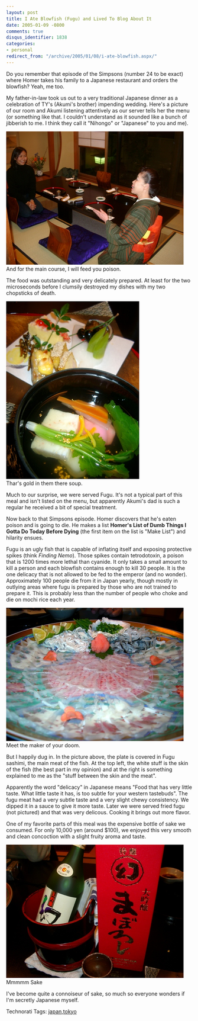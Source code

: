 ```yaml
---
layout: post
title: I Ate Blowfish (Fugu) and Lived To Blog About It
date: 2005-01-09 -0800
comments: true
disqus_identifier: 1838
categories:
- personal
redirect_from: "/archive/2005/01/08/i-ate-blowfish.aspx/"
---
```


Do you remember that episode of the Simpsons (number 24 to be exact)
where Homer takes his family to a Japanese restaurant and orders the
blowfish? Yeah, me too.

My father-in-law took us out to a very traditional Japanese dinner as a
celebration of TY's (Akumi's brother) impending wedding. Here's a
picture of our room and Akumi listening attentively as our server tells
her the menu (or something like that. I couldn't understand as it
sounded like a bunch of jibberish to me. I think they call it "Nihongo"
or "Japanese" to you and me).

![Japanese Dinner](/images/JapaneseDinner.jpg) \
And for the main course, I will feed you poison.

The food was outstanding and very delicately prepared. At least for the
two microseconds before I clumsily destroyed my dishes with my two
chopsticks of death.

![](/images/delicatefood.jpg) \
Thar's gold in them there soup.

Much to our surprise, we were served Fugu. It's not a typical part of
this meal and isn't listed on the menu, but apparently Akumi's dad is
such a regular he received a bit of special treatment.

Now back to that Simpsons episode. Homer discovers that he's eaten
poison and is going to die. He makes a list **Homer's List of Dumb
Things I Gotta Do Today Before Dying** (the first item on the list is
"Make List") and hilarity ensues.

Fugu is an ugly fish that is capable of inflating itself and exposing
protective spikes (think *Finding Nemo*). Those spikes contain
tetrodotoxin, a poison that is 1200 times more lethal than cyanide. It
only takes a small amount to kill a person and each blowfish contains
enough to kill 30 people. It is the one delicacy that is not allowed to
be fed to the emperor (and no wonder). Approximately 100 people die from
it in Japan yearly, though mostly in outlying areas where fugu is
prepared by those who are not trained to prepare it. This is probably
less than the number of people who choke and die on mochi rice each
year.

![Blowfish (fugu)](/images/Fugu.jpg) \
Meet the maker of your doom.

But I happily dug in. In the picture above, the plate is covered in Fugu
sashimi, the main meat of the fish. At the top left, the white stuff is
the skin of the fish (the best part in my opinion) and at the right is
something explained to me as the "stuff between the skin and the meat".

Apparently the word "delicacy" in Japanese means "Food that has very
little taste. What little taste it has, is too subtle for your western
tastebuds". The fugu meat had a very subtle taste and a very slight
chewy consistency. We dipped it in a sauce to give it more taste. Later
we were served fried fugu (not pictured) and that was very delicous.
Cooking it brings out more flavor.

One of my favorite parts of this meal was the expensive bottle of sake
we consumed. For only 10,000 yen (around \$100), we enjoyed this very
smooth and clean concoction with a slight fruity aroma and taste.

![Sake](/images/ExpensiveSake.jpg) \
Mmmmm Sake

I've become quite a connoiseur of sake, so much so everyone wonders if
I'm secretly Japanese myself.

Technorati Tags:
[japan](http://technorati.com/tags/japan),[tokyo](http://technorati.com/tags/tokyo)

